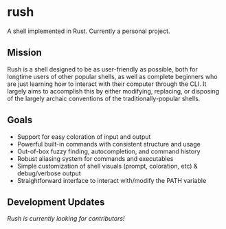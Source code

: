 # rush
A shell implemented in Rust. Currently a personal project.

## Mission
Rush is a shell designed to be as user-friendly as possible, both for longtime users of other popular shells, as well as complete beginners who are just learning how to interact with their computer through the CLI. It largely aims to accomplish this by either modifying, replacing, or disposing of the largely archaic conventions of the traditionally-popular shells.

## Goals
- Support for easy coloration of input and output
- Powerful built-in commands with consistent structure and usage
- Out-of-box fuzzy finding, autocompletion, and command history
- Robust aliasing system for commands and executables
- Simple customization of shell visuals (prompt, coloration, etc) & debug/verbose output
- Straightforward interface to interact with/modify the PATH variable

## Development Updates
*Rush is currently looking for contributors!*